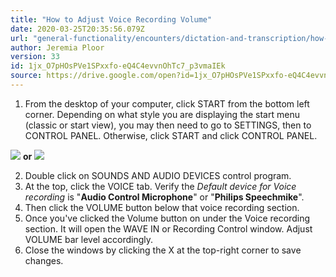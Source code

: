 ```yaml
---
title: "How to Adjust Voice Recording Volume"
date: 2020-03-25T20:35:56.079Z
url: "general-functionality/encounters/dictation-and-transcription/how-to-adjust-voice-recording-volume.html"
author: Jeremia Ploor
version: 33
id: 1jx_O7pHOsPVe1SPxxfo-eQ4C4evvnOhTc7_p3vmaIEk
source: https://drive.google.com/open?id=1jx_O7pHOsPVe1SPxxfo-eQ4C4evvnOhTc7_p3vmaIEk
---
```

1. From the desktop of your computer, click START from the bottom left corner. Depending on what style you are displaying the start menu (classic or start view), you may then need to go to SETTINGS, then to CONTROL PANEL. Otherwise, click START and click CONTROL PANEL.



![](../../../external_files/8bd0574f4abe3a887212d6d259838b99.png) **or** ![](../../../external_files/ebef7038ec6eb58b362f6655ad6cd6cb.png)



2. Double click on SOUNDS AND AUDIO DEVICES control program.
3. At the top, click the VOICE tab. Verify the <em>Default device for Voice recording</em> is "<strong>Audio Control Microphone</strong>" or "<strong>Philips Speechmike</strong>".
4. Then click the VOLUME button below that voice recording section.
5. Once you've clicked the Volume button on under the Voice recording section. It will open the WAVE IN or Recording Control window. Adjust VOLUME bar level accordingly.
6. Close the windows by clicking the X at the top-right corner to save changes.

